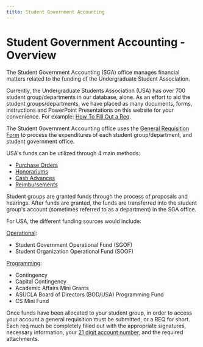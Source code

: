 ```yaml
---
title: Student Government Accounting
---
```


# Student Government Accounting - Overview

The Student Government Accounting (SGA) office manages financial matters
related to the funding of the Undergraduate Student Association.

Currently, the Undergraduate Students Association (USA) has over 700
student group/departments in our database, alone. As an effort to aid
the student groups/departments, we have placed as many documents, forms,
instructions and PowerPoint Presentations on this website for your
convenience. For example: [<span class="underline">How To Fill Out a
Req</span>](sga/req.pps).

The Student Government Accounting office uses the [<span
class="underline">General Requisition
Form</span>](sgahandbook/whatsareq.php) to process the expenditures of
each student group/department, and student government office.

USA's funds can be utilized through 4 main methods:

-   [<span class="underline">Purchase
    Orders</span>](sgahandbook/obtain_po.php)
-   [<span
    class="underline">Honorariums</span>](sgahandbook/honorariums.php)
-   [<span class="underline">Cash
    Advances</span>](sgahandbook/cash_advances.php)
-   [<span
    class="underline">Reimbursements</span>](sgahandbook/pers_reimburse.php)

Student groups are granted funds through the process of proposals and
hearings. After funds are granted, the funds are transferred into the
student group's account (sometimes referred to as a department) in the
SGA office.

For USA, the different funding sources would include:

[<span class="underline">Operational</span>](operational.php):

-   Student Government Operational Fund (SGOF)
-   Student Organization Operational Fund (SOOF)

[<span class="underline">Programming</span>](programming.php):

-   Contingency
-   Capital Contingency
-   Academic Affairs Mini Grants
-   ASUCLA Board of Directors (BOD/USA) Programming Fund
-   CS Mini Fund

Once funds have been allocated to your student group, in order to access
your account a general requisition must be submitted, or a REQ for
short. Each req much be completely filled out with the appropriate
signatures, necessary information, your [<span class="underline">21
digit account number</span>](sga/accounthelp.pdf), and the required
attachments.

